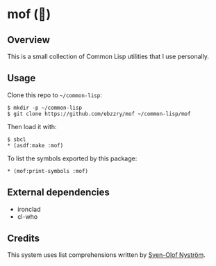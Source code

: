 mof (🦋)
========


Overview
--------

This is a small collection of Common Lisp utilities that I use personally.


Usage
-----

Clone this repo to `~/common-lisp`:

```
$ mkdir -p ~/common-lisp
$ git clone https://github.com/ebzzry/mof ~/common-lisp/mof
```

Then load it with:

```
$ sbcl
* (asdf:make :mof)
```

To list the symbols exported by this package:

```
* (mof:print-symbols :mof)
```


External dependencies
---------------------

- ironclad
- cl-who


Credits
-------

This system uses list comprehensions written by [Sven-Olof Nyström](http://user.it.uu.se/~svenolof/).
